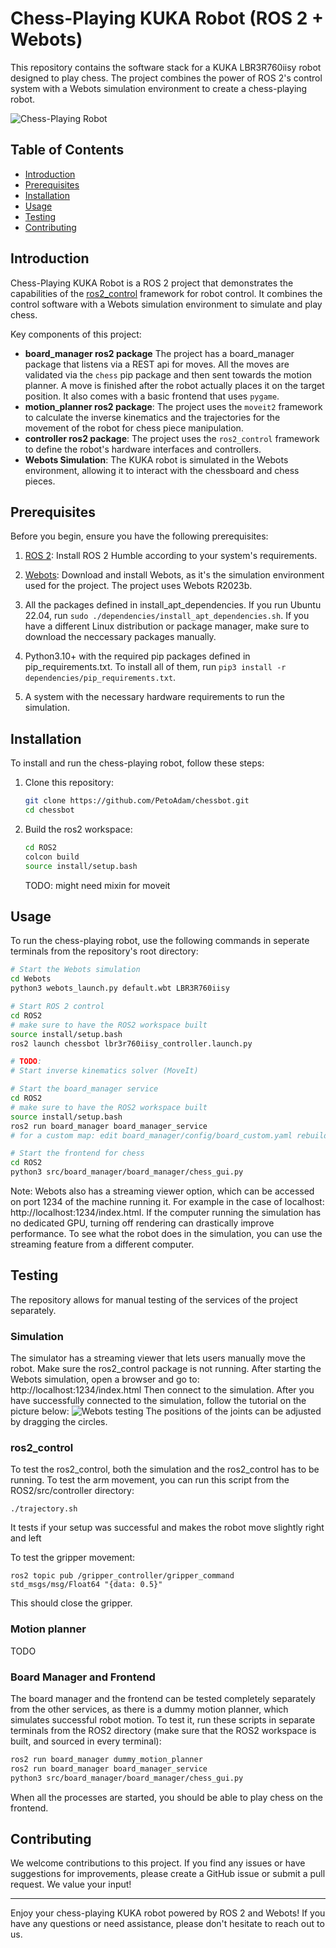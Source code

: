# Chess-Playing KUKA Robot (ROS 2 + Webots)

This repository contains the software stack for a KUKA LBR3R760iisy robot designed to play chess. The project combines the power of ROS 2's control system with a Webots simulation environment to create a chess-playing robot.

![Chess-Playing Robot](docs/resources/chess_robot.png)

## Table of Contents
- [Introduction](#introduction)
- [Prerequisites](#prerequisites)
- [Installation](#installation)
- [Usage](#usage)
- [Testing](#testing)
- [Contributing](#contributing)

## Introduction

Chess-Playing KUKA Robot is a ROS 2 project that demonstrates the capabilities of the [ros2_control](https://index.ros.org/p/ros2_control/) framework for robot control. It combines the control software with a Webots simulation environment to simulate and play chess.

Key components of this project:
- **board_manager ros2 package** The project has a board_manager package that listens via a REST api for moves. All the moves are validated via the `chess` pip package and then sent towards the motion planner. A move is finished after the robot actually places it on the target position. It also comes with a basic frontend that uses `pygame`.
- **motion_planner ros2 package**: The project uses the `moveit2` framework to calculate the inverse kinematics and the trajectories for the movement of the robot for chess piece manipulation.
- **controller ros2 package**: The project uses the `ros2_control` framework to define the robot's hardware interfaces and controllers.
- **Webots Simulation**: The KUKA robot is simulated in the Webots environment, allowing it to interact with the chessboard and chess pieces.

## Prerequisites

Before you begin, ensure you have the following prerequisites:

1. [ROS 2](https://index.ros.org/doc/ros2/Installation/): Install ROS 2 Humble according to your system's requirements.

2. [Webots](https://cyberbotics.com/): Download and install Webots, as it's the simulation environment used for the project. The project uses Webots R2023b.

3. All the packages defined in install_apt_dependencies. If you run Ubuntu 22.04, run ```sudo ./dependencies/install_apt_dependencies.sh```. If you have a different Linux distribution or package manager, make sure to download the neccessary packages manually.

4. Python3.10+ with the required pip packages defined in pip_requirements.txt. To install all of them, run ```pip3 install -r dependencies/pip_requirements.txt```.

5. A system with the necessary hardware requirements to run the simulation.

## Installation

To install and run the chess-playing robot, follow these steps:

1. Clone this repository:
   ```bash
   git clone https://github.com/PetoAdam/chessbot.git
   cd chessbot
   ```
2. Build the ros2 workspace:
    ```bash
    cd ROS2
    colcon build
    source install/setup.bash
    ```
    TODO: might need mixin for moveit

## Usage

To run the chess-playing robot, use the following commands in seperate terminals from the repository's root directory:
```bash
# Start the Webots simulation
cd Webots
python3 webots_launch.py default.wbt LBR3R760iisy

# Start ROS 2 control
cd ROS2
# make sure to have the ROS2 workspace built
source install/setup.bash
ros2 launch chessbot lbr3r760iisy_controller.launch.py

# TODO:
# Start inverse kinematics solver (MoveIt)

# Start the board_manager service
cd ROS2
# make sure to have the ROS2 workspace built
source install/setup.bash
ros2 run board_manager board_manager_service 
# for a custom map: edit board_manager/config/board_custom.yaml rebuild and run ros2 run: board_manager board_manager_service board_custom.yaml

# Start the frontend for chess
cd ROS2
python3 src/board_manager/board_manager/chess_gui.py
```

Note: Webots also has a streaming viewer option, which can be accessed on port 1234 of the machine running it. For example in the case of localhost: http://localhost:1234/index.html. If the computer running the simulation has no dedicated GPU, turning off rendering can drastically improve performance. To see what the robot does in the simulation, you can use the streaming feature from a different computer.

## Testing

The repository allows for manual testing of the services of the project separately.

### Simulation
The simulator has a streaming viewer that lets users manually move the robot. Make sure the ros2_control package is not running.
After starting the Webots simulation, open a browser and go to:
http://localhost:1234/index.html
Then connect to the simulation.
After you have successfully connected to the simulation, follow the tutorial on the picture below:
![Webots testing](docs/resources/webots_test.png)
The positions of the joints can be adjusted by dragging the circles.

### ros2_control
To test the ros2_control, both the simulation and the ros2_control has to be running.
To test the arm movement, you can run this script from the ROS2/src/controller directory:
```
./trajectory.sh
```
It tests if your setup was successful and makes the robot move slightly right and left

To test the gripper movement:
```
ros2 topic pub /gripper_controller/gripper_command std_msgs/msg/Float64 "{data: 0.5}"
```
This should close the gripper.

### Motion planner

TODO

### Board Manager and Frontend
The board manager and the frontend can be tested completely separately from the other services, as there is a dummy motion planner, which simulates successful robot motion. To test it, run these scripts in separate terminals from the ROS2 directory (make sure that the ROS2 workspace is built, and sourced in every terminal):
```bash
ros2 run board_manager dummy_motion_planner
ros2 run board_manager board_manager_service
python3 src/board_manager/board_manager/chess_gui.py
```
When all the processes are started, you should be able to play chess on the frontend.

## Contributing

We welcome contributions to this project. If you find any issues or have suggestions for improvements, please create a GitHub issue or submit a pull request. We value your input!

---

Enjoy your chess-playing KUKA robot powered by ROS 2 and Webots! If you have any questions or need assistance, please don't hesitate to reach out to us.